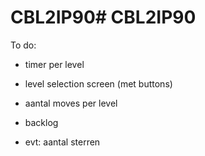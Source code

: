 # CBL2IP90# CBL2IP90


To do:
- timer per level
- level selection screen (met buttons)
- aantal moves per level
- backlog

- evt: aantal sterren
